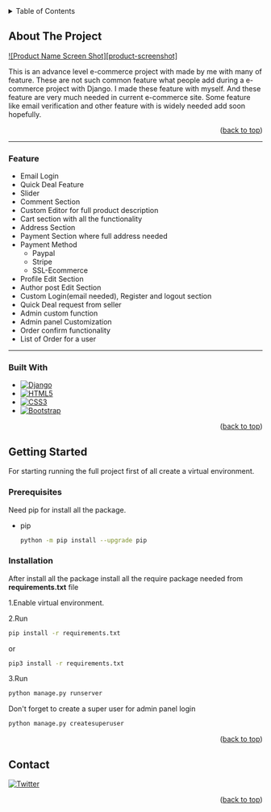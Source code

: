 
<details>
  <summary>Table of Contents</summary>
  <ol>
    <li>
      <a href="#about-the-project">About The Project</a>
      <ul>
        <li><a href="#built-with">Built With</a></li>
        <li><a href="#feature">Feature</a></li>
      </ul>
    </li>
    <li>
      <a href="#getting-started">Getting Started</a>
      <ul>
        <li><a href="#prerequisites">Prerequisites</a></li>
        <li><a href="#installation">Installation</a></li>
      </ul>
    </li>
    <li><a href="#contact">Contact</a></li>

  </ol>
</details>




## About The Project

[![Product Name Screen Shot][product-screenshot]](https://example.com)

This is an advance level e-commerce project with made by me with many of feature.
These are not such common feature what people add during a e-commerce project with Django.
I made these feature with myself. And these feature are very much needed in current e-commerce site.
Some feature like email verification and other feature with is widely needed add soon hopefully.


<p align="right">(<a href="#readme-top">back to top</a>)</p>

***
### Feature

* Email Login
* Quick Deal Feature
* Slider
* Comment Section
* Custom Editor for full product description
* Cart section with all the functionality
* Address Section
* Payment Section where full address needed
* Payment Method
  * Paypal
  * Stripe
  * SSL-Ecommerce
* Profile Edit Section
* Author post Edit Section
* Custom Login(email needed), Register and logout section
* Quick Deal request from seller
* Admin custom function
* Admin panel Customization
* Order confirm functionality
* List of Order for a user 

***
### Built With



* [![Django][djangoproject.com]][django-url]
* [![HTML5][html.com]][html-url]
* [![CSS3][css]][css-url]
* [![Bootstrap][Bootstrap.com]][Bootstrap-url]


<p align="right">(<a href="#readme-top">back to top</a>)</p>



<!-- GETTING STARTED -->
## Getting Started

For starting running the full project first of all create a virtual environment.

### Prerequisites

Need pip for install all the package.
* pip
  ```sh
  python -m pip install --upgrade pip
  ```

### Installation

After install all the package install all the require package needed from **requirements.txt** file

1.Enable virtual environment.

2.Run
   ```sh
   pip install -r requirements.txt
   ```
   or
   ```sh
   pip3 install -r requirements.txt
   ```

3.Run
  ```sh
python manage.py runserver
   ```


Don't forget to create a super user for admin panel login
```sh
python manage.py createsuperuser
```


<p align="right">(<a href="#readme-top">back to top</a>)</p>








<!-- CONTACT -->
## Contact

[![Twitter][twitter.com]][twitter-url]



<p align="right">(<a href="#readme-top">back to top</a>)</p>






<!-- MARKDOWN LINKS & IMAGES -->

[html.com]:https://img.shields.io/static/v1?style=for-the-badge&message=HTML5&color=E34F26&logo=HTML5&logoColor=FFFFFF&label=
[html-url]:https://html.com

[css]:https://img.shields.io/static/v1?style=for-the-badge&message=CSS3&color=1572B6&logo=CSS3&logoColor=FFFFFF&label=
[css-url]:https://www.w3.org/Style/CSS/Overview.en.html

[djangoproject.com]:https://img.shields.io/static/v1?style=for-the-badge&message=Django&color=092E20&logo=Django&logoColor=FFFFFF&label=
[django-url]:https://www.djangoproject.com/

[Bootstrap.com]: https://img.shields.io/badge/Bootstrap-563D7C?style=for-the-badge&logo=bootstrap&logoColor=white
[Bootstrap-url]: https://getbootstrap.com


[twitter.com]:https://img.shields.io/static/v1?style=for-the-badge&message=Twitter&color=1DA1F2&logo=Twitter&logoColor=FFFFFF&label=
[twitter-url]:https://twitter.com/asad16official
